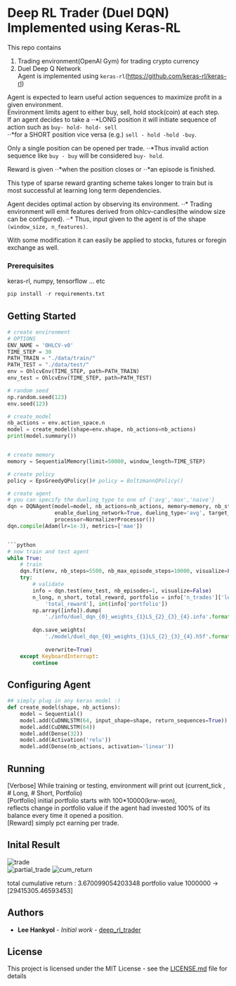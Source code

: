 # Deep RL Trader (Duel DQN) Implemented using Keras-RL

This repo contains 
1. Trading environment(OpenAI Gym) for trading crypto currency  
2. Duel Deep Q Network  
Agent is implemented using `keras-rl`(https://github.com/keras-rl/keras-rl)     
  
Agent is expected to learn useful action sequences to maximize profit in a given environment.  
Environment limits agent to either buy, sell, hold stock(coin) at each step.  
If an agent decides to take a 
⋅⋅*LONG position it will initiate sequence of action such as `buy- hold- hold- sell`    
⋅⋅*for a SHORT position vice versa (e.g.) `sell - hold -hold -buy`.    

Only a single position can be opened per trade. 
⋅⋅*Thus invalid action sequence like `buy - buy` will be considered `buy- hold`.   

Reward is given
⋅⋅*when the position closes or
⋅⋅*an episode is finished.   
  
This type of sparse reward granting scheme takes longer to train but is most successful at learning long term dependencies.  

Agent decides optimal action by observing its environment. 
⋅⋅* Trading environment will emit features derived from ohlcv-candles(the window size can be configured). 
⋅⋅* Thus, input given to the agent is of the shape `(window_size, n_features)`.  

With some modification it can easily be applied to stocks, futures or foregin exchange as well.

### Prerequisites

keras-rl, numpy, tensorflow ... etc

```python
pip install -r requirements.txt
```

## Getting Started 

```python
# create environment
# OPTIONS
ENV_NAME = 'OHLCV-v0'
TIME_STEP = 30
PATH_TRAIN = "./data/train/"
PATH_TEST = "./data/test/"
env = OhlcvEnv(TIME_STEP, path=PATH_TRAIN)
env_test = OhlcvEnv(TIME_STEP, path=PATH_TEST)

# random seed
np.random.seed(123)
env.seed(123)

# create_model
nb_actions = env.action_space.n
model = create_model(shape=env.shape, nb_actions=nb_actions)
print(model.summary())


# create memory
memory = SequentialMemory(limit=50000, window_length=TIME_STEP)

# create policy
policy = EpsGreedyQPolicy()# policy = BoltzmannQPolicy()

# create agent
# you can specify the dueling_type to one of {'avg','max','naive'}
dqn = DQNAgent(model=model, nb_actions=nb_actions, memory=memory, nb_steps_warmup=200,
               enable_dueling_network=True, dueling_type='avg', target_model_update=1e-2, policy=policy,
               processor=NormalizerProcessor())
dqn.compile(Adam(lr=1e-3), metrics=['mae'])


```python
# now train and test agent
while True:
    # train
    dqn.fit(env, nb_steps=5500, nb_max_episode_steps=10000, visualize=False, verbose=2)
    try:
        # validate
        info = dqn.test(env_test, nb_episodes=1, visualize=False)
        n_long, n_short, total_reward, portfolio = info['n_trades']['long'], info['n_trades']['short'], info[
            'total_reward'], int(info['portfolio'])
        np.array([info]).dump(
            './info/duel_dqn_{0}_weights_{1}LS_{2}_{3}_{4}.info'.format(ENV_NAME, portfolio, n_long, n_short,
                                                                        total_reward))
        dqn.save_weights(
            './model/duel_dqn_{0}_weights_{1}LS_{2}_{3}_{4}.h5f'.format(ENV_NAME, portfolio, n_long, n_short,
                                                                        total_reward),
            overwrite=True)
    except KeyboardInterrupt:
        continue

```

## Configuring Agent
```python
## simply plug in any keras model :)
def create_model(shape, nb_actions):
    model = Sequential()
    model.add(CuDNNLSTM(64, input_shape=shape, return_sequences=True))
    model.add(CuDNNLSTM(64))
    model.add(Dense(32))
    model.add(Activation('relu'))
    model.add(Dense(nb_actions, activation='linear'))
```

## Running 
[Verbose] While training or testing, environment will print out (current_tick , # Long, # Short, Portfolio)  
[Portfolio] initial portfolio starts with 100*10000(krw-won),   
reflects change in portfolio value if the agent had invested 100% of its balance every time it opened a position.  
[Reward] simply pct earning per trade.  

## Inital Result

![trade](https://github.com/miroblog/limit_orderbook_prediction/blob/master/image/features.png)  
![partial_trade](https://github.com/miroblog/limit_orderbook_prediction/blob/master/image/features.png)
![cum_return](https://github.com/miroblog/limit_orderbook_prediction/blob/master/image/features.png)

total cumulative return :  3.670099054203348
portfolio value 1000000 -> [29415305.46593453]

## Authors

* **Lee Hankyol** - *Initial work* - [deep_rl_trader](https://github.com/miroblog/deep_rl_trader)

## License

This project is licensed under the MIT License - see the [LICENSE.md](LICENSE.md) file for details

